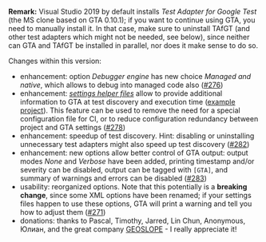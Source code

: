 ﻿**Remark:** Visual Studio 2019 by default installs *Test Adapter for Google Test* (the MS clone based on GTA 0.10.1); if you want to continue using GTA, you need to manually install it. In that case, make sure to uninstall TAfGT (and other test adapters which might not be needed, see below), since neither can GTA and TAfGT be installed in parallel, nor does it make sense to do so.

Changes within this version:

* enhancement: option *Debugger engine* has new choice *Managed and native*, which allows to debug into managed code also ([#276](https://github.com/csoltenborn/GoogleTestAdapter/issues/276))
* enhancement: [*settings helper files*](https://github.com/csoltenborn/GoogleTestAdapter#settings_helper_files) allow to provide additional information to GTA at test discovery and execution time ([example project](https://github.com/csoltenborn/GoogleTestAdapter/tree/master/SampleTests/DllProject)). This feature can be used to remove the need for a special configuration file for CI, or to reduce configuration redundancy between project and GTA settings ([#278](https://github.com/csoltenborn/GoogleTestAdapter/issues/278))
* enhancement: speedup of test discovery. Hint: disabling or uninstalling unnecessary test adapters might also speed up test discovery ([#282](https://github.com/csoltenborn/GoogleTestAdapter/issues/282))
* enhancement: new options allow better control of GTA output: output modes *None* and *Verbose* have been added, printing timestamp and/or severity can be disabled, output can be tagged with `[GTA]`, and summary of warnings and errors can be disabled ([#283](https://github.com/csoltenborn/GoogleTestAdapter/issues/283))
* usability: reorganized options. Note that this potentially is a **breaking change**, since some XML options have been renamed; if your settings files happen to use these options, GTA will print a warning and tell you how to adjust them ([#271](https://github.com/csoltenborn/GoogleTestAdapter/issues/271))
* donations: thanks to Pascal, Timothy, Jarred, Lin Chun, Anonymous, Юлиан, and the great company [GEOSLOPE](https://www.geoslope.com/) - I really appreciate it!